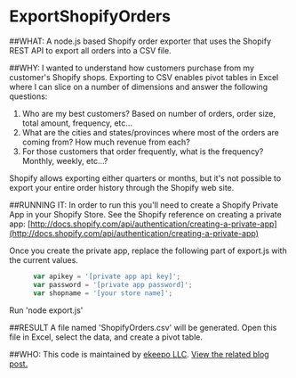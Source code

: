 ExportShopifyOrders
===================

##WHAT:
A node.js based Shopify order exporter that uses the Shopify REST API to export all orders into a CSV file.

##WHY:
I wanted to understand how customers purchase from my customer's Shopify shops.  Exporting to CSV enables pivot tables in Excel where I can slice on a number of dimensions and answer the following questions:

1. Who are my best customers?  Based on number of orders, order size, total amount, frequency, etc...
2. What are the cities and states/provinces where most of the orders are coming from?  How much revenue from each?
3. For those customers that order frequently, what is the frequency?  Monthly, weekly, etc...?

Shopify allows exporting either quarters or months, but it's not possible to export your entire order history through the Shopify web site.

##RUNNING IT:
In order to run this you'll need to create a Shopify Private App in your Shopify Store.  See the Shopify reference on creating a private app: [http://docs.shopify.com/api/authentication/creating-a-private-app](http://docs.shopify.com/api/authentication/creating-a-private-app)

Once you create the private app, replace the following part of export.js with the current values.

```javascript
      var apikey = '[private app api key]';
      var password = '[private app password]';
      var shopname = '[your store name]';
```

Run 'node export.js'

##RESULT
A file named 'ShopifyOrders.csv' will be generated.  Open this file in Excel, select the data, and create a pivot table.

##WHO:
This code is maintained by [ekeepo LLC](http://ekeepo.com).  [View the related blog post.](http://www.ekeepo.com/blog/understanding-your-customers-on-shopify-through-exporting-orders-to-csv)